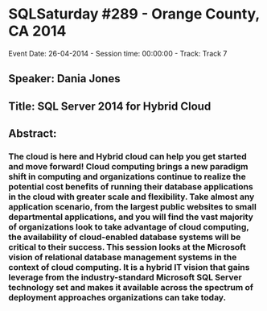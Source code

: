 # SQLSaturday #289 - Orange County, CA 2014
Event Date: 26-04-2014 - Session time: 00:00:00 - Track: Track 7
## Speaker: Dania Jones
## Title: SQL Server 2014 for Hybrid Cloud 
## Abstract:
### The cloud is here and Hybrid cloud can help you get started and move forward! Cloud computing brings a new paradigm shift in computing and organizations continue to realize the potential cost benefits of running their database applications in the cloud with greater scale and flexibility.  Take almost any application scenario, from the largest public websites to small departmental applications, and you will find the vast majority of organizations look to take advantage of cloud computing, the availability of cloud-enabled database systems will be critical to their success. This session looks at the Microsoft vision of relational database management systems in the context of cloud computing. It is a hybrid IT vision that gains leverage from the industry-standard Microsoft SQL Server technology set and makes it available across the spectrum of deployment approaches organizations can take today.
